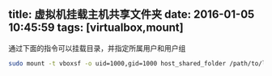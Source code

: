 title: 虚拟机挂载主机共享文件夹
date: 2016-01-05 10:45:59
tags: [virtualbox,mount]
---
通过下面的指令可以挂载目录，并指定所属用户和用户组
```sh
sudo mount -t vboxsf -o uid=1000,gid=1000 host_shared_folder /path/to/local/
```  
  

